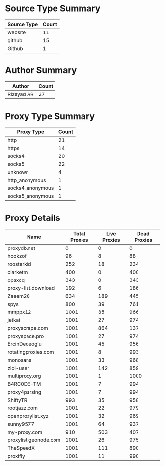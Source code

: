 # Source Type Summary

| Source Type | Count |
|-------------|-------|
| website | 11 |
| github | 15 |
| Github | 1 |


# Author Summary

| Author | Count |
|--------|-------|
| Rizsyad AR | 27 |


# Proxy Type Summary

| Proxy Type | Count |
|------------|-------|
| http | 21 |
| https | 14 |
| socks4 | 20 |
| socks5 | 22 |
| unknown | 4 |
| http_anonymous | 1 |
| socks4_anonymous | 1 |
| socks5_anonymous | 1 |


# Proxy Details

| Name | Total Proxies | Live Proxies | Dead Proxies |
|------|---------------|--------------|---------------|
| proxydb.net | 0 | 0 | 0 |
| hookzof | 96 | 8 | 88 |
| roosterkid | 252 | 18 | 234 |
| clarketm | 400 | 0 | 400 |
| opsxcq | 343 | 0 | 343 |
| proxy-list.download | 192 | 6 | 186 |
| Zaeem20 | 634 | 189 | 445 |
| spys | 800 | 39 | 761 |
| mmppx12 | 1001 | 35 | 966 |
| jetkai | 1001 | 27 | 974 |
| proxyscrape.com | 1001 | 864 | 137 |
| proxyspace.pro | 1001 | 27 | 974 |
| ErcinDedeoglu | 1001 | 45 | 956 |
| rotatingproxies.com | 1001 | 8 | 993 |
| monosans | 1001 | 33 | 968 |
| zloi-user | 1001 | 142 | 859 |
| multiproxy.org | 1001 | 1 | 1000 |
| B4RC0DE-TM | 1001 | 7 | 994 |
| proxy4parsing | 1001 | 7 | 994 |
| ShiftyTR | 993 | 35 | 958 |
| rootjazz.com | 1001 | 22 | 979 |
| openproxylist.xyz | 1001 | 32 | 969 |
| sunny9577 | 1001 | 64 | 937 |
| my-proxy.com | 910 | 503 | 407 |
| proxylist.geonode.com | 1001 | 26 | 975 |
| TheSpeedX | 1001 | 111 | 890 |
| proxifly | 1001 | 11 | 990 |
